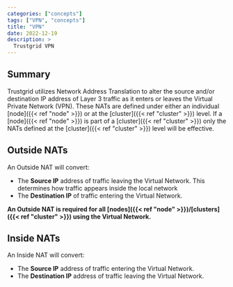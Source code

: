 ```yaml
---
categories: ["concepts"]
tags: ["VPN", "concepts"]
title: "VPN"
date: 2022-12-19
description: >
  Trustgrid VPN
---
```


## Summary
Trustgrid utilizes Network Address Translation to alter the source and/or destination IP address of Layer 3 traffic as it enters or leaves the Virtual Private Network (VPN). These NATs are defined under either an individual [node]({{< ref "node" >}}) or at the [cluster]({{< ref "cluster" >}}) level. If a [node]({{< ref "node" >}}) is part of a [cluster]({{< ref "cluster" >}}) only the NATs defined at the [cluster]({{< ref "cluster" >}}) level will be effective.

## Outside NATs
An Outside NAT will convert:

- The **Source IP** address of traffic leaving the Virtual Network. This determines how traffic appears inside the local network 
- The **Destination IP** of traffic entering the Virtual Network.

**An Outside NAT is required for all [nodes]({{< ref "node" >}})/[clusters]({{< ref "cluster" >}}) using the Virtual Network.**

## Inside NATs
An Inside NAT will convert:

- The **Source IP** address of traffic entering the Virtual Network. 
- The **Destination IP** address of traffic leaving the Virtual Network. 



